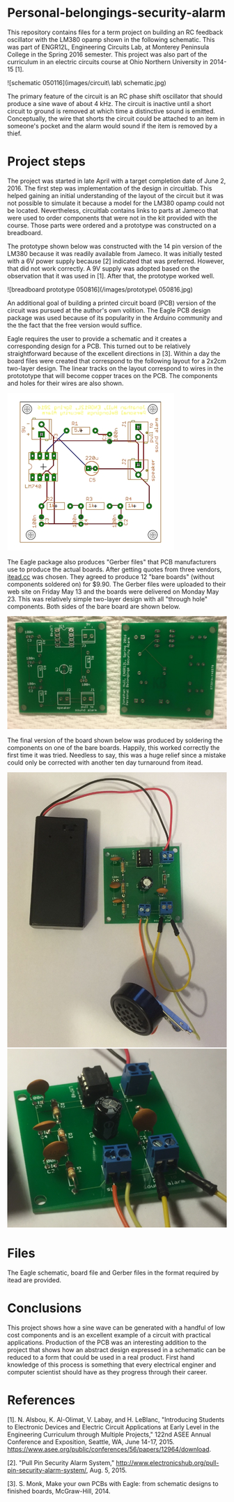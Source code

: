 # Personal-belongings-security-alarm

This repository contains files for a term project on building an RC feedback oscillator with the LM380 opamp shown in the following schematic.  This was part of ENGR12L, Engineering Circuits Lab, at Monterey Peninsula College in the Spring 2016 semester.  This project was also part of the curriculum in an electric circuits course at Ohio Northern University in 2014-15 [1].

![schematic 050116](images/circuit\ lab\ schematic.jpg)

The primary feature of the circuit is an RC phase shift oscillator that should produce a sine wave of about 4 kHz.  The circuit is inactive until a short circuit to ground is removed at which time a distinctive sound is emitted.  Conceptually, the wire that shorts the circuit could be attached to an item in someone's pocket and the alarm would sound if the item is removed by a thief. 

# Project steps

The project was started in late April with a target completion date of June 2, 2016.  The first step was implementation of the design in circuitlab.  This helped gaining an initial understanding of the layout of the circuit but it was not possible to simulate it because a model for the LM380 opamp could not be located.  Nevertheless, circuitlab contains links to parts at Jameco that were used to order components that were not in the kit provided with the course.  Those parts were ordered and a prototype was constructed on a breadboard.

The prototype shown below was constructed with the 14 pin version of the LM380 because it was readily available from Jameco.  It was initially tested with a 6V power supply because [2] indicated that was preferred.  However, that did not work correctly.  A 9V supply was adopted based on the observation that it was used in [1].  After that, the prototype worked well.

![breadboard prototype 050816](/images/prototype\ 050816.jpg)

An additional goal of building a printed circuit board (PCB) version of the circuit was pursued at the author's own volition.  The Eagle PCB design package was used because of its popularity in the Arduino community and the the fact that the free version would suffice.  

Eagle requires the user to provide a schematic and it creates a corresponding design for a PCB.  This turned out to be relatively straightforward because of the excellent directions in [3].  Within a day the board files were created that correspond to the following layout for a 2x2cm two-layer design.  The linear tracks on the layout correspond to wires in the protototype that will become copper traces on the PCB.  The components and holes for their wires are also shown.

![board layout](/images/board.jpg)

The Eagle package also produces "Gerber files" that PCB manufacturers use to produce the actual boards.  After getting quotes from three vendors, [itead.cc](http://itead.cc) was chosen.  They agreed to produce 12 "bare boards" (without components soldered on) for $9.90.  The Gerber files were uploaded to their web site on Friday May 13 and the boards were delivered on Monday May 23.  This was relatively simple two-layer design with all "through hole" components.  Both sides of the bare board are shown below.

![bare](images/bare.jpg)

The final version of the board shown below was produced by soldering the components on one of the bare boards.  Happily, this worked correctly the first time it was tried.  Needless to say, this was a huge relief since a mistake could only be corrected with another ten day turnaround from itead.

![final](images/final.jpg)
![profile view](images/profile.jpg)

# Files

The Eagle schematic, board file and Gerber files in the format required by itead are provided.  

# Conclusions

This project shows how a sine wave can be generated with a handful of low cost components and is an excellent example of a circuit with practical applications.  Production of the PCB was an interesting addition to the project that shows how an abstract design expressed in a schematic can be reduced to a form that could be used in a real product.  First hand knowledge of this process is something that every electrical enginer and computer scientist should have as they progress through their career.




# References

[1].  N. Alsbou, K. Al-Olimat, V. Labay, and H. LeBlanc, "Introducing Students to Electronic Devices and Electric Circuit Applications at Early Level in the Engineering Curriculum through Multiple Projects,"  122nd ASEE Annual Conference and Exposition, Seattle, WA, June 14-17, 2015. https://www.asee.org/public/conferences/56/papers/12964/download.

[2]. "Pull Pin Security Alarm System," http://www.electronicshub.org/pull-pin-security-alarm-system/, Aug. 5, 2015.

[3].  S. Monk, Make your own PCBs with Eagle: from schematic designs to finished boards, McGraw-Hill, 2014.
